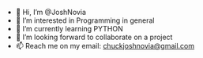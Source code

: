 - 👋 Hi, I’m @JoshNovia
- 👀 I’m interested in Programming in general
- 🌱 I’m currently learning PYTHON
- 💞️ I’m looking forward to collaborate on a project
- 📫 Reach me on my email: chuckjoshnovia@gmail.com

<!---
JoshNovia/JoshNovia is a ✨ special ✨ repository because its `README.md` (this file) appears on your GitHub profile.
You can click the Preview link to take a look at your changes.
--->
